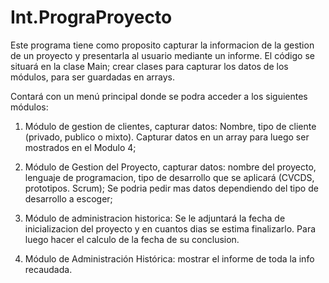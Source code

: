 # Int.PrograProyecto

Este programa tiene como proposito capturar la informacion de la gestion de un proyecto y presentarla al usuario mediante un informe.
El código se situará en la clase Main; crear clases para capturar los datos de los módulos, para ser guardadas en arrays.

Contará con un menú principal donde se podra acceder a los siguientes módulos: 

1. Módulo de gestion de clientes, capturar datos: Nombre, tipo de cliente (privado, publico o mixto).
Capturar datos en un array para luego ser mostrados en el Modulo 4;

2. Módulo de Gestion del Proyecto, capturar datos: nombre del proyecto, lenguaje de programacion, tipo de desarrollo que se aplicará (CVCDS, prototipos. Scrum);
Se podria pedir mas datos dependiendo del tipo de desarrollo a escoger;

3. Módulo de administracion historica: Se le adjuntará la fecha de inicializacion del proyecto y en cuantos dias se estima finalizarlo.
Para luego hacer el calculo de la fecha de su conclusion.

4. Módulo de Administración Histórica: mostrar el informe de toda la info recaudada.
